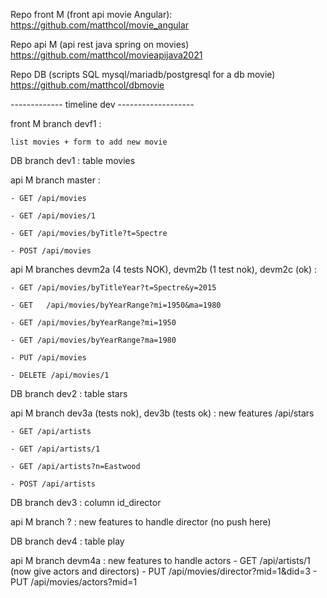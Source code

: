 Repo front M (front api movie Angular):
https://github.com/matthcol/movie_angular 

Repo api M (api rest java spring on movies)
https://github.com/matthcol/movieapijava2021

Repo DB (scripts SQL mysql/mariadb/postgresql for a db movie)
https://github.com/matthcol/dbmovie

-------------  timeline dev -------------------

front M branch devf1 : 
	
	list movies + form to add new movie

DB branch dev1 : table movies

api M branch master : 

	- GET /api/movies
	
	- GET /api/movies/1
	
	- GET /api/movies/byTitle?t=Spectre
	
	- POST /api/movies

api M branches devm2a (4 tests NOK), devm2b (1 test nok), devm2c (ok) :
	
	- GET /api/movies/byTitleYear?t=Spectre&y=2015
	
	- GET	/api/movies/byYearRange?mi=1950&ma=1980
	
	- GET /api/movies/byYearRange?mi=1950
	
	- GET /api/movies/byYearRange?ma=1980
	
	- PUT /api/movies
	
	- DELETE /api/movies/1
	
DB branch dev2 : table stars

api M branch dev3a (tests nok), dev3b (tests ok) : new features /api/stars

	- GET /api/artists
	
	- GET /api/artists/1
	
	- GET /api/artists?n=Eastwood
	
	- POST /api/artists

DB branch dev3 : column id_director

api M branch ? : new features to handle director (no push here)

DB branch dev4 : table play

api M branch devm4a : new features to handle actors
	- GET /api/artists/1  (now give actors and directors)
	- PUT /api/movies/director?mid=1&did=3
	- PUT /api/movies/actors?mid=1
